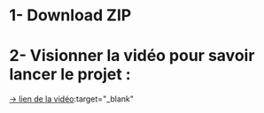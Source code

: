 # 1- Download ZIP
# 2- Visionner la vidéo pour savoir lancer le projet :
[-> lien de la vidéo](https://youtu.be/JXmjTpp-rYE):target="_blank"
